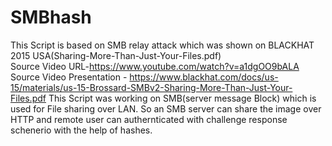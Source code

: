 # SMBhash
This Script is based on SMB relay attack which was shown on BLACKHAT 2015 USA(Sharing-More-Than-Just-Your-Files.pdf)
<br>
Source Video URL-https://www.youtube.com/watch?v=a1dgOO9bALA
<br>
Source Video Presentation - https://www.blackhat.com/docs/us-15/materials/us-15-Brossard-SMBv2-Sharing-More-Than-Just-Your-Files.pdf
<smb>
This Script was working on SMB(server message Block) which is used for File sharing over LAN.
So an SMB server can share the image over HTTP and remote user can authernticated with challenge response schenerio with the help of 
hashes. 